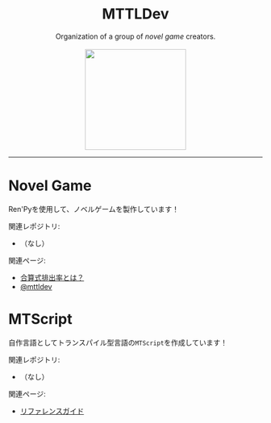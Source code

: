 <div align="center">
    <h1>MTTLDev</h1>
    <div>Organization of a group of <i>novel game</i> creators.</div><br>
    <div><img src="https://avatars.githubusercontent.com/u/129675064" width="200"></div>
</div>
<hr>

# Novel Game
Ren'Pyを使用して、ノベルゲームを製作しています！

関連レポジトリ:
  - （なし）

関連ページ:
  - [合算式排出率とは？](game/gacha)
  - [@mttldev](https://github.com/mttldev)

# MTScript
自作言語としてトランスパイル型言語の`MTScript`を作成しています！

関連レポジトリ:
  - （なし）

関連ページ:
  - [リファレンスガイド](mtscript)
